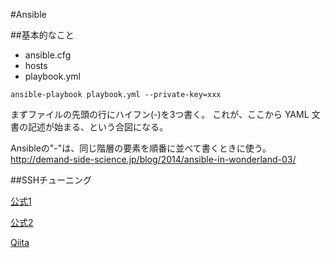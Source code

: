 #Ansible


##基本的なこと

* ansible.cfg
* hosts
* playbook.yml

`ansible-playbook playbook.yml --private-key=xxx`


まずファイルの先頭の行にハイフン(-)を3つ書く。
これが、ここから YAML 文書の記述が始まる、という合図になる。

Ansibleの"-"は、同じ階層の要素を順番に並べて書くときに使う。
http://demand-side-science.jp/blog/2014/ansible-in-wonderland-03/


##SSHチューニング

[公式1](http://www.ansible.com/blog/ansible-performance-tuning)

[公式2](http://docs.ansible.com/ansible/intro_configuration.html#ssh-args)

[Qiita](http://qiita.com/kiida/items/3594a25b4e2e8695e2cb)


